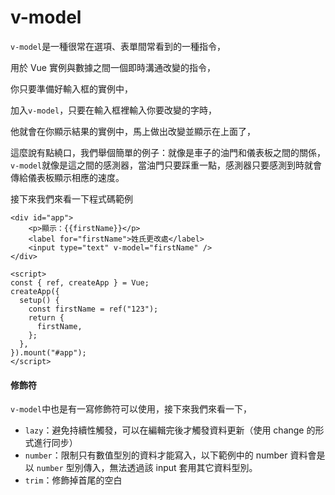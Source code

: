 # v-model

`v-model`是一種很常在選項、表單間常看到的一種指令，

用於 Vue 實例與數據之間一個即時溝通改變的指令，

你只要準備好輸入框的實例中，

加入`v-model`，只要在輸入框裡輸入你要改變的字時，

他就會在你顯示結果的實例中，馬上做出改變並顯示在上面了，

這麼說有點繞口，我們舉個簡單的例子：就像是車子的油門和儀表板之間的關係，`v-model`就像是這之間的感測器，當油門只要踩重一點，感測器只要感測到時就會傳給儀表板顯示相應的速度。

接下來我們來看一下程式碼範例

```vue
<div id="app">
	<p>顯示：{{firstName}}</p>
	<label for="firstName">姓氏更改處</label>
	<input type="text" v-model="firstName" />
</div>

<script>
const { ref, createApp } = Vue;
createApp({
  setup() {
    const firstName = ref("123");
    return {
      firstName,
    };
  },
}).mount("#app");
</script>
```

#### 修飾符

`v-model`中也是有一寫修飾符可以使用，接下來我們來看一下，

- `lazy`：避免持續性觸發，可以在編輯完後才觸發資料更新（使用 change 的形式進行同步）
- `number`：限制只有數值型別的資料才能寫入，以下範例中的 number 資料會是以 `number` 型別傳入，無法透過該 input 套用其它資料型別。
- `trim`：修飾掉首尾的空白
